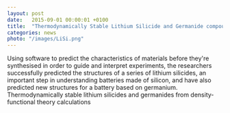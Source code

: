 ```yaml
---
layout: post
date:   2015-09-01 00:00:01 +0100
title:  "Thermodynamically Stable Lithium Silicide and Germanide compounds - New Paper"
categories: news
photo: "/images/LiSi.png"
---
```


 Using software to predict the characteristics of materials before they're synthesised in order to guide and interpret experiments, the researchers successfully predicted the structures of a series of lithium silicides, an important step in understanding batteries made of silicon, and have also predicted new structures for a battery based on germanium. Thermodynamically stable lithium silicides and germanides from density-functional theory calculations

